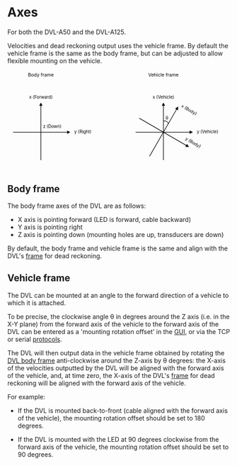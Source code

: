 # Axes

For both the DVL-A50 and the DVL-A125.

Velocities and dead reckoning output uses the vehicle frame. By default the vehicle frame is the same as the body frame, but can be adjusted to allow flexible mounting on the vehicle.


<svg xmlns="http://www.w3.org/2000/svg" viewBox="0 0 200 89">
  <defs>
    <marker id="leftarrowhead" markerWidth="6" markerHeight="6" refX="3" refY="3" orient="auto">
      <polygon points="6 0, 0 3, 6 6 " />
    </marker>
    <marker id="rightarrowhead" markerWidth="6" markerHeight="6" refX="3" refY="3" orient="auto">
      <polygon points="0 0, 6 3, 0 6 " />
    </marker>
  </defs>
  <text text-anchor="middle" x="30" y="5" font-size="0.3em">Body frame</text>
  <text text-anchor="middle" x="30" y="25" font-size="0.275em">x (Forward)</text>
  <text text-anchor="left" x="60" y="55" font-size="0.275em" alignment-baseline="middle">y (Right)</text>
  <line stroke="black" stroke-width="0.5" marker-start="url(#leftarrowhead)" x1="30" y1="30" x2="30" y2="80"/>
  <line stroke="black" stroke-width="0.5" marker-end="url(#rightarrowhead)" x1="5" y1="55" x2="55" y2="55"/>
  <text text-anchor="left" x="32" y="50" font-size="0.275em" alignment-baseline="middle">z (Down)</text>
  <text text-anchor="middle" x="140" y="5" font-size="0.3em">Vehicle frame</text>
  <text text-anchor="middle" x="140" y="25" font-size="0.275em">x (Vehicle)</text>
  <text text-anchor="left" x="170" y="55" font-size="0.275em" alignment-baseline="middle">y (Vehicle)</text>
  <line stroke="black" stroke-width="0.5" marker-start="url(#leftarrowhead)" x1="140" y1="30" x2="140" y2="80"/>
  <line stroke="black" stroke-width="0.5" marker-end="url(#rightarrowhead)" x1="115" y1="55" x2="165" y2="55"/>
  <g transform="rotate(30, 140, 55)">
  <line stroke="black" stroke-width="0.5" marker-start="url(#leftarrowhead)" x1="140" y1="30" x2="140" y2="80"/>
  <line stroke="black" stroke-width="0.5" marker-end="url(#rightarrowhead)" x1="115" y1="55" x2="165" y2="55"/>
  <text text-anchor="middle" x="150" y="27.5" font-size="0.275em">x (Body)</text>
  <text text-anchor="left" x="160" y="50" font-size="0.275em" alignment-baseline="middle">y (Body)</text>
  </g>
  <text text-anchor="left" x="142" y="42.5" font-size="0.275em" alignment-baseline="middle">θ</text>
  <path d="M 140 45 a 4 4 0 0 1 4.5 2" fill="none" stroke="black" stroke-width="0.5"/>
  <!--- the path above gives an arc-ish figure but i have no idea how to do this properly -->
</svg>


## Body frame

The body frame axes of the DVL are as follows:

* X axis is pointing forward (LED is forward, cable backward)
* Y axis is pointing right
* Z axis is pointing down (mounting holes are up, transducers are down)

By default, the body frame and vehicle frame is the same and align with the DVL's [frame](../dead-reckoning#frame) for dead reckoning.

## Vehicle frame

The DVL can be mounted at an angle to the forward direction of a vehicle to which it is attached.

To be precise, the clockwise angle θ in degrees around the Z axis (i.e. in the X-Y plane) from the forward axis of the vehicle to the forward axis of the DVL can be entered as a 'mounting rotation offset' in the [GUI](../gui/configuration), or via the TCP or serial [protocols](../dvl-protocol/).

The DVL will then output data in the vehicle frame obtained by rotating the [DVL body frame](#body-frame) anti-clockwise around the Z-axis by θ  degrees: the X-axis of the velocities outputted by the DVL will be aligned with the forward axis of the vehicle, and, at time zero, the X-axis of the DVL's [frame](../dead-reckoning#frame) for dead reckoning will be aligned with the forward axis of the vehicle.

For example:

* If the DVL is mounted back-to-front (cable aligned with the forward axis of the vehicle), the mounting rotation offset should be set to 180 degrees.

* If the DVL is mounted with the LED at 90 degrees clockwise from the forward axis of the vehicle, the mounting rotation offset should be set to 90 degrees.
